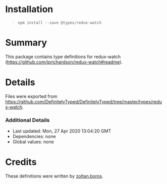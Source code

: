 # Installation
> `npm install --save @types/redux-watch`

# Summary
This package contains type definitions for redux-watch (https://github.com/jprichardson/redux-watch#readme).

# Details
Files were exported from https://github.com/DefinitelyTyped/DefinitelyTyped/tree/master/types/redux-watch.

### Additional Details
 * Last updated: Mon, 27 Apr 2020 13:04:20 GMT
 * Dependencies: none
 * Global values: none

# Credits
These definitions were written by [zoltan.boros](https://github.com/zoltan-boros).
